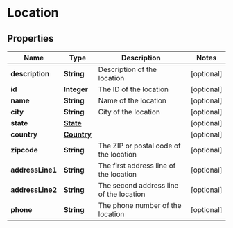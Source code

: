 

# Location


## Properties

| Name | Type | Description | Notes |
|------------ | ------------- | ------------- | -------------|
|**description** | **String** | Description of the location |  [optional] |
|**id** | **Integer** | The ID of the location |  [optional] |
|**name** | **String** | Name of the location |  [optional] |
|**city** | **String** | City of the location |  [optional] |
|**state** | [**State**](State.md) |  |  [optional] |
|**country** | [**Country**](Country.md) |  |  [optional] |
|**zipcode** | **String** | The ZIP or postal code of the location |  [optional] |
|**addressLine1** | **String** | The first address line of the location |  [optional] |
|**addressLine2** | **String** | The second address line of the location |  [optional] |
|**phone** | **String** | The phone number of the location |  [optional] |



